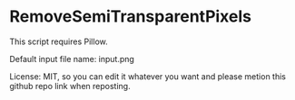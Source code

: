 # RemoveSemiTransparentPixels

This script requires Pillow.

Default input file name: input.png

License: MIT, so you can edit it whatever you want and please metion this github repo link when reposting.
